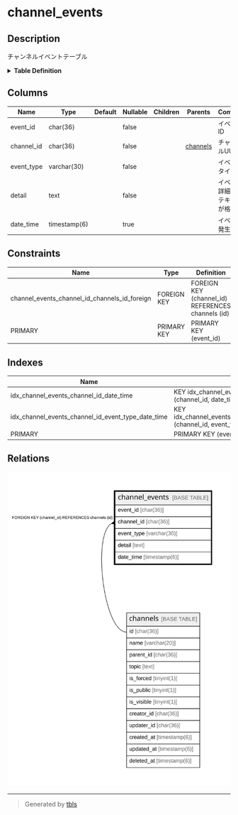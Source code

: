 # channel_events

## Description

チャンネルイベントテーブル

<details>
<summary><strong>Table Definition</strong></summary>

```sql
CREATE TABLE `channel_events` (
  `event_id` char(36) NOT NULL,
  `channel_id` char(36) NOT NULL,
  `event_type` varchar(30) NOT NULL,
  `detail` text CHARACTER SET utf8mb4 COLLATE utf8mb4_bin NOT NULL,
  `date_time` timestamp(6) NULL DEFAULT NULL,
  PRIMARY KEY (`event_id`),
  KEY `idx_channel_events_channel_id_date_time` (`channel_id`,`date_time`),
  KEY `idx_channel_events_channel_id_event_type_date_time` (`channel_id`,`event_type`,`date_time`),
  CONSTRAINT `channel_events_channel_id_channels_id_foreign` FOREIGN KEY (`channel_id`) REFERENCES `channels` (`id`) ON DELETE CASCADE ON UPDATE CASCADE
) ENGINE=InnoDB DEFAULT CHARSET=utf8mb4
```

</details>

## Columns

| Name | Type | Default | Nullable | Children | Parents | Comment |
| ---- | ---- | ------- | -------- | -------- | ------- | ------- |
| event_id | char(36) |  | false |  |  | イベントID |
| channel_id | char(36) |  | false |  | [channels](channels.md) | チャンネルUUID |
| event_type | varchar(30) |  | false |  |  | イベントタイプ |
| detail | text |  | false |  |  | イベント詳細(jsonテキストが格納) |
| date_time | timestamp(6) |  | true |  |  | イベント発生日時 |

## Constraints

| Name | Type | Definition |
| ---- | ---- | ---------- |
| channel_events_channel_id_channels_id_foreign | FOREIGN KEY | FOREIGN KEY (channel_id) REFERENCES channels (id) |
| PRIMARY | PRIMARY KEY | PRIMARY KEY (event_id) |

## Indexes

| Name | Definition |
| ---- | ---------- |
| idx_channel_events_channel_id_date_time | KEY idx_channel_events_channel_id_date_time (channel_id, date_time) USING BTREE |
| idx_channel_events_channel_id_event_type_date_time | KEY idx_channel_events_channel_id_event_type_date_time (channel_id, event_type, date_time) USING BTREE |
| PRIMARY | PRIMARY KEY (event_id) USING BTREE |

## Relations

![er](channel_events.svg)

---

> Generated by [tbls](https://github.com/k1LoW/tbls)
